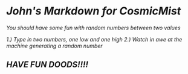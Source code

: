 # _John's Markdown for CosmicMist_

*You should have some fun with random numbers between two values*

*1.) Type in two numbers, one low and one high*
*2.) Watch in awe at the machine generating a random number*

## _HAVE FUN DOODS!!!!_
